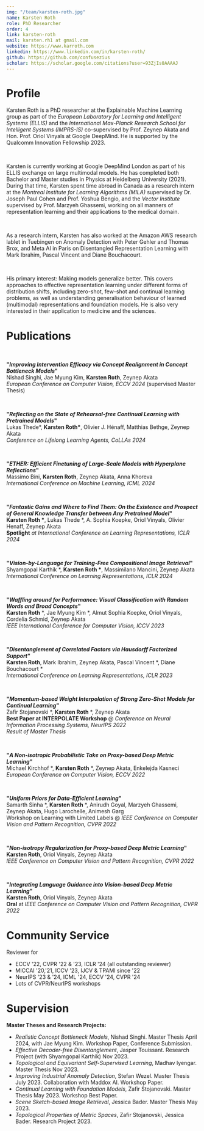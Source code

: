 ```yaml
---
img: "/team/karsten-roth.jpg"
name: Karsten Roth
role: PhD Researcher
order: 4
link: karsten-roth
mail: karsten.rh1 at gmail.com
website: https://www.karroth.com
linkedin: https://www.linkedin.com/in/karsten-roth/
github: https://github.com/confusezius
scholar: https://scholar.google.com/citations?user=93ZjIs0AAAAJ
---
```


# Profile

Karsten Roth is a PhD researcher at the Explainable Machine Learning group as part of the _European Laboratory for Learning and Intelligent Systems (ELLIS)_ and the _International Max-Planck Research School for Intelligent Systems (IMPRS-IS)_ co-supervised by Prof. Zeynep Akata and Hon. Prof. Oriol Vinyals at Google DeepMind. He is supported by the Qualcomm Innovation Fellowship 2023.

</br>

Karsten is currently working at Google DeepMind London as part of his ELLIS exchange on large multimodal models.
He has completed both Bachelor and Master studies in Physics at Heidelberg University (2021). 
During that time, Karsten spent time abroad in Canada as a research intern at the _Montreal Institute for Learning Algorithms (MILA)_ supervised by Dr. Joseph Paul Cohen and Prof. Yoshua Bengio, and the _Vector Institute_ supervised by Prof. Marzyeh Ghassemi, working on all manners of representation learning and their applications to the medical domain. 

</br>

As a research intern, Karsten has also worked at the Amazon AWS research lablet in Tuebingen on Anomaly Detection with Peter Gehler and Thomas Brox, and Meta AI in Paris on Disentangled Representation Learning with Mark Ibrahim, Pascal Vincent and Diane Bouchacourt.

</br>

His primary interest: Making models generalize better. This covers approaches to effective representation learning under different forms of distribution shifts, including zero-shot, few-shot and continual learning problems, as well as understanding generalisation behaviour of learned (multimodal) representations and foundation models. He is also very interested in their application to medicine and the sciences.


# Publications

</br>

__"_Improving Intervention Efficacy via Concept Realignment in Concept Bottleneck Models_"__   
Nishad Singhi, Jae Myung Kim, __Karsten Roth__, Zeynep Akata   
*European Conference on Computer Vision, ECCV 2024* (supervised Master Thesis)

</br>

__"_Reflecting on the State of Rehearsal-free Continual Learning with Pretrained Models_"__   
Lukas Thede*, __Karsten Roth*__, Olivier J. Hénaff, Matthias Bethge, Zeynep Akata   
*Conference on Lifelong Learning Agents, CoLLAs 2024*

</br>

__"_ETHER: Efficient Finetuning of Large-Scale Models with Hyperplane Reflections_"__   
Massimo Bini, __Karsten Roth__, Zeynep Akata, Anna Khoreva  
*International Conference on Machine Learning, ICML 2024*

</br>

__"_Fantastic Gains and Where to Find Them: On the Existence and Prospect of General Knowledge Transfer between Any Pretrained Model_"__   
__Karsten Roth *__, Lukas Thede *, A. Sophia Koepke, Oriol Vinyals, Olivier Henaff, Zeynep Akata     
**Spotlight** *at International Conference on Learning Representations, ICLR 2024*

</br>

__"_Vision-by-Language for Training-Free Compositional Image Retrieval_"__   
Shyamgopal Karthik *, __Karsten Roth *__, Massimilano Mancini, Zeynep Akata  
*International Conference on Learning Representations, ICLR 2024*

</br>

__"_Waffling around for Performance: Visual Classification with Random Words and Broad Concepts_"__   
__Karsten Roth__ *, Jae Myung Kim *, Almut Sophia Koepke, Oriol Vinyals, Cordelia Schmid, Zeynep Akata\
*IEEE International Conference for Computer Vision, ICCV 2023*
  
</br>

__"_Disentanglement of Correlated Factors via Hausdorff Factorized Support_"__   
__Karsten Roth__, Mark Ibrahim, Zeynep Akata, Pascal Vincent *, Diane Bouchacourt *  
*International Conference on Learning Representations, ICLR 2023*

</br>

__"_Momentum-based Weight Interpolation of Strong Zero-Shot Models for Continual Learning_"__  
Zafir Stojanovski *, __Karsten Roth__ *, Zeynep Akata  
**Best Paper at INTERPOLATE Workshop** @ *Conference on Neural Information Processing Systems, NeurIPS 2022*  
_Result of Master Thesis_

</br>

__"_A Non-isotropic Probabilistic Take on Proxy-based Deep Metric Learning_"__  
Michael Kirchhof *, __Karsten Roth__ *, Zeynep Akata, Enkelejda Kasneci  
*European Conference on Computer Vision, ECCV 2022*

</br>

__"_Uniform Priors for Data-Efficient Learning_"__  
Samarth Sinha *, __Karsten Roth__ *, Anirudh Goyal, Marzyeh Ghassemi, Zeynep Akata, Hugo Larochelle, Animesh Garg  
Workshop on Learning with Limited Labels @ *IEEE Conference on Computer Vision and Pattern Recognition, CVPR 2022*

</br>

__"_Non-isotropy Regularization for Proxy-based Deep Metric Learning_"__   
__Karsten Roth__, Oriol Vinyals, Zeynep Akata  
*IEEE Conference on Computer Vision and Pattern Recognition, CVPR 2022*

</br>

__"_Integrating Language Guidance into Vision-based Deep Metric Learning_"__  
__Karsten Roth__, Oriol Vinyals, Zeynep Akata  
**Oral** at *IEEE Conference on Computer Vision and Pattern Recognition, CVPR 2022*


# Community Service

Reviewer for
- ECCV '22, CVPR '22 & '23, ICLR '24 (all outstanding reviewer)
- MICCAI '20,'21, ICCV '23, IJCV \& TPAMI since '22
- NeurIPS '23 & '24, ICML '24, ECCV '24, CVPR '24
- Lots of CVPR/NeurIPS workshops

# Supervision

__Master Theses and Research Projects:__
- _Realistic Concept Bottleneck Models_, Nishad Singhi. Master Thesis April 2024, with Jae Myung Kim. Workshop Paper, Conference Submission.
- _Effective Decoder-free Disentanglement_, Jasper Touissant. Research Project (with Shyamgopal Karthik) Nov 2023.
- _Topological and Equivariant Self-Supervised Learning_, Madhav Iyengar. Master Thesis Nov 2023.
- _Improving Industrial Anomaly Detection_, Stefan Wezel. Master Thesis July 2023. Collaboration with Maddox AI. Workshop Paper.
- _Continual Learning with Foundation Models_, Zafir Stojanovski. Master Thesis May 2023. Workshop Best Paper.
- _Scene Sketch-based Image Retrieval_, Jessica Bader. Master Thesis May 2023.
- _Topological Properties of Metric Spaces_, Zafir Stojanovski, Jessica Bader. Research Project 2023.
